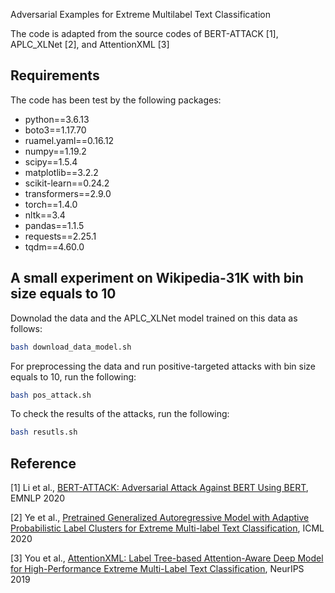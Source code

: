 Adversarial Examples for Extreme Multilabel Text Classification

The code is adapted from the source codes of BERT-ATTACK [1], APLC_XLNet [2], and AttentionXML [3]

## Requirements
The code has been test by the following packages:

* python==3.6.13
* boto3==1.17.70
* ruamel.yaml==0.16.12
* numpy==1.19.2
* scipy==1.5.4
* matplotlib==3.2.2
* scikit-learn==0.24.2
* transformers==2.9.0
* torch==1.4.0
* nltk==3.4
* pandas==1.1.5
* requests==2.25.1
* tqdm==4.60.0

## A small experiment on Wikipedia-31K with bin size equals to 10

Downolad the data and the APLC_XLNet model trained on this data as follows:
```bash
bash download_data_model.sh
```

For preprocessing the data and run positive-targeted attacks with bin size equals to 10, run the following:
```bash
bash pos_attack.sh
```

To check the results of the attacks, run the following:
```bash
bash resutls.sh
```


## Reference
[1] Li et al., [BERT-ATTACK: Adversarial Attack Against BERT Using BERT](https://arxiv.org/abs/2004.09984), EMNLP 2020

[2] Ye et al., [Pretrained Generalized Autoregressive Model with Adaptive Probabilistic Label Clusters for Extreme Multi-label Text Classification](http://arxiv.org/abs/2007.02439), ICML 2020

[3] You et al., [AttentionXML: Label Tree-based Attention-Aware Deep Model for High-Performance Extreme Multi-Label Text Classification](https://arxiv.org/abs/1811.01727), NeurIPS 2019
